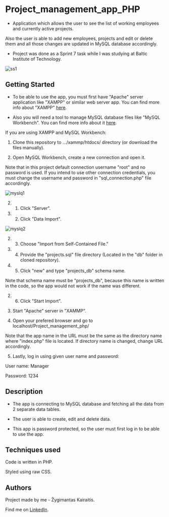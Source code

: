 # Project_management_app_PHP

* Application which allows the user to see the list of working employees and currently active projects.

Also the user is able to add new employees, projects and edit or delete them and all those changes are updated in MySQL database accordingly.

* Project was done as a Sprint 7 task while I was studying at Baltic Institute of Technology. 

![ss1](https://user-images.githubusercontent.com/97868964/174650599-c98d580e-4581-4fc0-bb44-6dcdc7fa707e.png)


## Getting Started

* To be able to use the app, you must first have "Apache" server application like "XAMPP" or similar web server app. You can find more info about "XAMPP" [here](https://www.apachefriends.org/).

* Also you will need a tool to manage MySQL database files like "MySQL Workbench". You can find more info about it [here](https://www.mysql.com/products/workbench/).

If you are using XAMPP and MySQL Workbench:

1. Clone this repository to .../xammp/htdocs/ directory (or download the files manually).

2. Open MySQL Workbench, create a new connection and open it. 

Note that in this project default connection username "root" and no password is used. If you intend to use other connection credentials, you must change the username and password in "sql_connection.php" file accordingly.

![myslq1](https://user-images.githubusercontent.com/97868964/174650299-175d5750-3320-4959-884b-852b3b081c61.png)

2. 1. Click "Server".

2. 2. Click "Data Import".

![myslq2](https://user-images.githubusercontent.com/97868964/174650486-1d827643-ce70-42a9-ae1b-0dfde3400082.png)

2. 3. Choose "Import from Self-Contained File."

2. 4. Provide the "projects.sql" file directory (Located in the "db" folder in cloned repository).

2. 5. Click "new" and type "projects_db" schema name.

Note that schema name must be "projects_db", because this name is written in the code, so the app would not work if the name was different.

2. 6. Click "Start Import".


3. Start "Apache" server in "XAMMP".

4. Open your prefered browser and go to localhost/Project_management_php/

Note that the app name in the URL must be the same as the directory name where "index.php" file is located. If directory name is changed, change URL accordingly. 

5. Lastly, log in using given user name and password:

  User name: Manager

  Password: 1234


## Description

* The app is connecting to MySQL database and fetching all the data from 2 separate data tables. 

* The user is able to create, edit and delete data.

* This app is password protected, so the user must first log in to be able to use the app. 


## Techniques used

Code is written in PHP.

Styled using raw CSS.


## Authors

Project made by me - Žygimantas Kairaitis. 

Find me on [LinkedIn](https://www.linkedin.com/in/%C5%BEygimantas-kairaitis-018a86193/).
